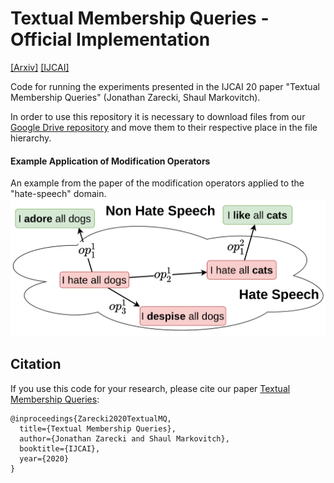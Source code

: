 # Textual Membership Queries - Official Implementation

[[Arxiv]](https://arxiv.org/pdf/1805.04609.pdf) [[IJCAI]](https://www.ijcai.org/Proceedings/2020/0369.pdf)

Code for running the experiments presented in the IJCAI 20 paper "Textual Membership Queries" (Jonathan Zarecki, Shaul Markovitch).

In order to use this repository it is necessary to download files from our [Google Drive repository](https://drive.google.com/open?id=1ybCkW_m_OpLgQZnFnI5YFMocjIgnB3tN) and move them to their respective place in the file hierarchy.


#### Example Application of Modification Operators  
An example from the paper  of the modification operators applied to the "hate-speech" domain.
 ![Example of modification operators](actual_mod_ops_publish.png)

## Citation
If you use this code for your research, please cite our paper 
<a href="https://arxiv.org/pdf/1805.04609.pdf">Textual Membership Queries</a>:

```
@inproceedings{Zarecki2020TextualMQ,
  title={Textual Membership Queries},
  author={Jonathan Zarecki and Shaul Markovitch},
  booktitle={IJCAI},
  year={2020}
}
```